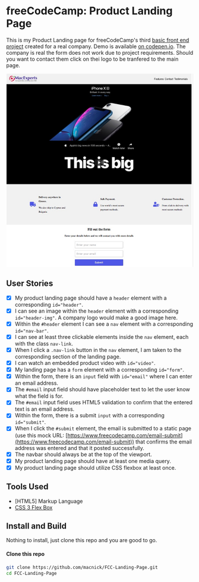 # freeCodeCamp: Product Landing Page

This is my Product Landing page for freeCodeCamp's third [basic front end project](https://learn.freecodecamp.org/responsive-web-design/responsive-web-design-projects/build-a-product-landing-page) created for a real company. Demo is available [on codepen.io](https://codepen.io/macnick/full/YJErGL). The company is real the form does not work due to project requirements. Should you want to contact them click on thei logo to be tranfered to the main page.

![Product Landing Page](/screenshot.jpg)

## User Stories

- [x] My product landing page should have a `header` element with a corresponding `id="header"`.
- [x] I can see an image within the `header` element with a corresponding `id="header-img"`. A company logo would make a good image here.
- [x] Within the `#header` element I can see a `nav` element with a corresponding `id="nav-bar"`.
- [x] I can see at least three clickable elements inside the `nav` element, each with the class `nav-link`.
- [x] When I click a `.nav-link` button in the `nav` element, I am taken to the corresponding section of the landing page.
- [x] I can watch an embedded product video with `id="video"`.
- [x] My landing page has a `form` element with a corresponding `id="form"`.
- [x] Within the form, there is an `input` field with `id="email"` where I can enter an email address.
- [x] The `#email` input field should have placeholder text to let the user know what the field is for.
- [x] The `#email` input field uses HTML5 validation to confirm that the entered text is an email address.
- [x] Within the form, there is a submit `input` with a corresponding `id="submit"`.
- [x] When I click the `#submit` element, the email is submitted to a static page (use this mock URL: [https://www.freecodecamp.com/email-submit](https://www.freecodecamp.com/email-submit)) that confirms the email address was entered and that it posted successfully.
- [x] The navbar should always be at the top of the viewport.
- [x] My product landing page should have at least one media query.
- [x] My product landing page should utilize CSS flexbox at least once.

## Tools Used

- [HTML5] Markup Language
- [CSS 3 Flex Box](https://developer.mozilla.org/en-US/docs/Web/CSS/CSS_Flexible_Box_Layout)

## Install and Build

Nothing to install, just clone this repo and you are good to go.

#### Clone this repo

```bash
git clone https://github.com/macnick/FCC-Landing-Page.git
cd FCC-Landing-Page
```
